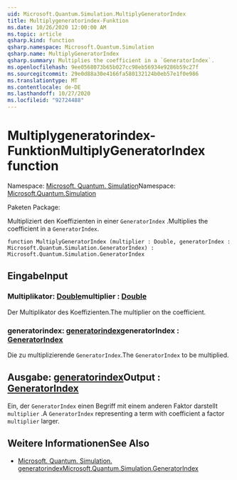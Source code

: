 ```yaml
---
uid: Microsoft.Quantum.Simulation.MultiplyGeneratorIndex
title: Multiplygeneratorindex-Funktion
ms.date: 10/26/2020 12:00:00 AM
ms.topic: article
qsharp.kind: function
qsharp.namespace: Microsoft.Quantum.Simulation
qsharp.name: MultiplyGeneratorIndex
qsharp.summary: Multiplies the coefficient in a `GeneratorIndex`.
ms.openlocfilehash: 9ee0568073b65b027cc98eb56934e9286b59c27f
ms.sourcegitcommit: 29e0d88a30e4166fa580132124b0eb57e1f0e986
ms.translationtype: MT
ms.contentlocale: de-DE
ms.lasthandoff: 10/27/2020
ms.locfileid: "92724488"
---
```

# <a name="multiplygeneratorindex-function"></a><span data-ttu-id="e4d3a-102">Multiplygeneratorindex-Funktion</span><span class="sxs-lookup"><span data-stu-id="e4d3a-102">MultiplyGeneratorIndex function</span></span>

<span data-ttu-id="e4d3a-103">Namespace: [Microsoft. Quantum. Simulation](xref:Microsoft.Quantum.Simulation)</span><span class="sxs-lookup"><span data-stu-id="e4d3a-103">Namespace: [Microsoft.Quantum.Simulation](xref:Microsoft.Quantum.Simulation)</span></span>

<span data-ttu-id="e4d3a-104">Paketen [](https://nuget.org/packages/)</span><span class="sxs-lookup"><span data-stu-id="e4d3a-104">Package: [](https://nuget.org/packages/)</span></span>


<span data-ttu-id="e4d3a-105">Multipliziert den Koeffizienten in einer `GeneratorIndex` .</span><span class="sxs-lookup"><span data-stu-id="e4d3a-105">Multiplies the coefficient in a `GeneratorIndex`.</span></span>

```qsharp
function MultiplyGeneratorIndex (multiplier : Double, generatorIndex : Microsoft.Quantum.Simulation.GeneratorIndex) : Microsoft.Quantum.Simulation.GeneratorIndex
```


## <a name="input"></a><span data-ttu-id="e4d3a-106">Eingabe</span><span class="sxs-lookup"><span data-stu-id="e4d3a-106">Input</span></span>

### <a name="multiplier--double"></a><span data-ttu-id="e4d3a-107">Multiplikator: [Double](xref:microsoft.quantum.lang-ref.double)</span><span class="sxs-lookup"><span data-stu-id="e4d3a-107">multiplier : [Double](xref:microsoft.quantum.lang-ref.double)</span></span>

<span data-ttu-id="e4d3a-108">Der Multiplikator des Koeffizienten.</span><span class="sxs-lookup"><span data-stu-id="e4d3a-108">The multiplier on the coefficient.</span></span>


### <a name="generatorindex--generatorindex"></a><span data-ttu-id="e4d3a-109">generatorindex: [generatorindex](xref:Microsoft.Quantum.Simulation.GeneratorIndex)</span><span class="sxs-lookup"><span data-stu-id="e4d3a-109">generatorIndex : [GeneratorIndex](xref:Microsoft.Quantum.Simulation.GeneratorIndex)</span></span>

<span data-ttu-id="e4d3a-110">Die zu multiplizierende `GeneratorIndex`.</span><span class="sxs-lookup"><span data-stu-id="e4d3a-110">The `GeneratorIndex` to be multiplied.</span></span>



## <a name="output--generatorindex"></a><span data-ttu-id="e4d3a-111">Ausgabe: [generatorindex](xref:Microsoft.Quantum.Simulation.GeneratorIndex)</span><span class="sxs-lookup"><span data-stu-id="e4d3a-111">Output : [GeneratorIndex](xref:Microsoft.Quantum.Simulation.GeneratorIndex)</span></span>

<span data-ttu-id="e4d3a-112">Ein, der `GeneratorIndex` einen Begriff mit einem anderen Faktor darstellt `multiplier` .</span><span class="sxs-lookup"><span data-stu-id="e4d3a-112">A `GeneratorIndex` representing a term with coefficient a factor `multiplier` larger.</span></span>

## <a name="see-also"></a><span data-ttu-id="e4d3a-113">Weitere Informationen</span><span class="sxs-lookup"><span data-stu-id="e4d3a-113">See Also</span></span>

- [<span data-ttu-id="e4d3a-114">Microsoft. Quantum. Simulation. generatorindex</span><span class="sxs-lookup"><span data-stu-id="e4d3a-114">Microsoft.Quantum.Simulation.GeneratorIndex</span></span>](xref:Microsoft.Quantum.Simulation.GeneratorIndex)